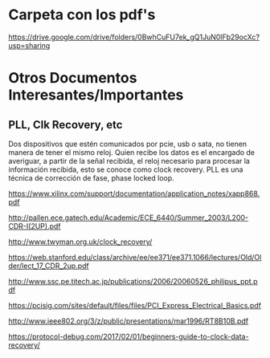 # Carpeta con los pdf's

https://drive.google.com/drive/folders/0BwhCuFU7ek_gQ1JuN0lFb29ocXc?usp=sharing

# Otros Documentos Interesantes/Importantes

## PLL, Clk Recovery, etc

Dos dispositivos que estén comunicados por pcie, usb o sata, no tienen
manera de tener el mismo reloj. Quien recibe los datos es el encargado de
averiguar, a partir de la señal recibida, el reloj necesario para procesar
la información recibida, esto se conoce como clock recovery.
PLL es una técnica de corrección de fase, phase locked loop.

https://www.xilinx.com/support/documentation/application_notes/xapp868.pdf

http://pallen.ece.gatech.edu/Academic/ECE_6440/Summer_2003/L200-CDR-I(2UP).pdf

http://www.twyman.org.uk/clock_recovery/

https://web.stanford.edu/class/archive/ee/ee371/ee371.1066/lectures/Old/Older/lect_17_CDR_2up.pdf

http://www.ssc.pe.titech.ac.jp/publications/2006/20060526_philipus_ppt.pdf

https://pcisig.com/sites/default/files/files/PCI_Express_Electrical_Basics.pdf

http://www.ieee802.org/3/z/public/presentations/mar1996/RT8B10B.pdf

https://protocol-debug.com/2017/02/01/beginners-guide-to-clock-data-recovery/
